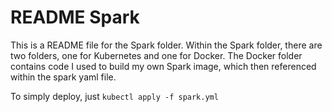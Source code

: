 # README Spark

This is a README file for the Spark folder. Within the Spark folder, there are two folders, one for Kubernetes and one
for Docker. The Docker folder contains code I used to build my own Spark image, which then referenced within the spark
yaml file. 

To simply deploy, just ```kubectl apply -f spark.yml``` 
